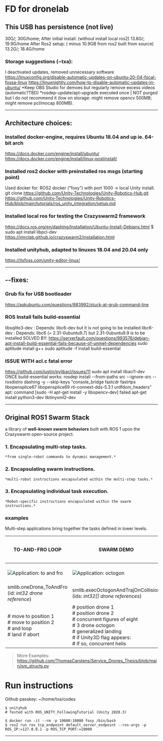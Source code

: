 # FD for dronelab

## This USB has persistence (not live)
30G/; 30G/home;
After initial install: (without install local ros2)
13.8G/; 19.9G/home
After Ros2 setup: ( minus 10.9GB from ros2 built from source)
13.2G/; 18.4G/home

### Storage suggestions (~txa): 
I deactivated updates, removed unnecessary software
https://linuxconfig.org/disable-automatic-updates-on-ubuntu-20-04-focal-fossa-linux
https://linuxnightly.com/how-to-disable-automatic-updates-in-ubuntu/
*Keep OBS Studio for demoes but regularly remove excess videos (automatic?TBD)
*rosdep-update/apt-upgrade executed once | NOT purged but I do not recommend it
(low on storage: might remove opencv 500MB; might remove pcl/mocap 800MB).
 
--------------------------------------------------------------------
## Architecture choices:

### Installed docker-engine, requires Ubuntu 18.04 and up ie. 64-bit arch
https://docs.docker.com/engine/install/ubuntu/
https://docs.docker.com/engine/install/linux-postinstall/

### Installed ros2 docker with preinstalled ros msgs (starting point)
Used docker for: ROS2 docker ("foxy") with port 1000 -> local Unity install.
git clone https://github.com/Unity-Technologies/Unity-Robotics-Hub.git
https://github.com/Unity-Technologies/Unity-Robotics-Hub/blob/main/tutorials/ros_unity_integration/setup.md

### Installed local ros for testing the Crazyswarm2 framework
https://docs.ros.org/en/dashing/Installation/Ubuntu-Install-Debians.html
$ sudo apt install libpcl-dev
https://imrclab.github.io/crazyswarm2/installation.html

### Installed unityhub, adapted to linuxes 18.04 and 20.04 only
https://itsfoss.com/unity-editor-linux/

-----------------------------------------------
## --fixes:

### Grub fix for USB bootloader
https://askubuntu.com/questions/883992/stuck-at-grub-command-line

### ROS Install fails build-essential
 libsqlite3-dev : Depends: libc6-dev but it is not going to be installed
 libc6-dev : Depends: libc6 (= 2.31-0ubuntu9.7) but 2.31-0ubuntu9.9 is to be installed
SOLVED BY:
https://serverfault.com/questions/993576/debian-apt-install-build-essential-fails-because-of-unmet-dependencies
sudo aptitude install g++
sudo aptitude -f install build-essential

### ISSUE WITH acl.c fatal error
https://github.com/iustin/pylibacl/issues/11
sudo apt install libacl1-dev
ONCE build-essential works:
rosdep install --from-paths src --ignore-src --rosdistro dashing -y --skip-keys "console_bridge fastcdr fastrtps libopensplice67 libopensplice69 rti-connext-dds-5.3.1 urdfdom_headers"
  apt: command [sudo -H apt-get install -y libopencv-dev] failed
apt-get install python3-dev libtinyxml2-dev

------------------------------------------
## Original ROS1 Swarm Stack 
a library of **well-known swarm behaviors** built with ROS 1 upon the Crazyswarm open-source project. 

### 1. Encapsulating multi-step tasks.
    *from single-robot commands to dynamic management.*

### 2. Encapsulating swarm instructions.
    *multi-robot instructions encapsulated within the multi-step tasks.*

### 3. Encapsulating individual task execution.
    *Robot-specific instructions encapsulated within the swarm instructions.*

### examples
Multi-step applications bring together the tasks defined in lower levels.

| TO-AND-FRO LOOP | SWARM DEMO | DRONES & MIXED REALITY DEMO |
|-- | -- | -- |
|![Application: to and fro](/full_applications/to_and_fro.png "To and Fro") | ![Application: octogon](/full_applications/swarm_demo.png "Octogon") | ![Application: octogon](/full_applications/trajectory_diagram.png "Octogon") |
| smlib.oneDrone_ToAndFro (id: _int32 drone reference_) | smlib.execOctogonAndTrajOnCollision (ids: _int32[] drone references_) | |
| # move to position 1<br># move to position 2<br># and loop<br># land if abort | # position drone 1<br># position drone 2<br># concurrent figures of eight<br># 3 drone octogon<br># generalized landing<br># if Unity3D flag appears:<br># if so, concurrent helis | |

> More Examples: https://github.com/ThomasCarstens/Service_Drones_Thesis/blob/main/sm_structs.py


# Run instructions
Github passkey:
~/home/txa/codes

```
$ unityhub
# Tested with ROS_UNITY_FollowingTutorial (Unity 2020.3)

$ docker run -it --rm -p 10000:10000 foxy /bin/bash
$ ros2 run ros_tcp_endpoint default_server_endpoint --ros-args -p ROS_IP:=127.0.0.1 -p ROS_TCP_PORT:=10000
```
------------------------------------------------
